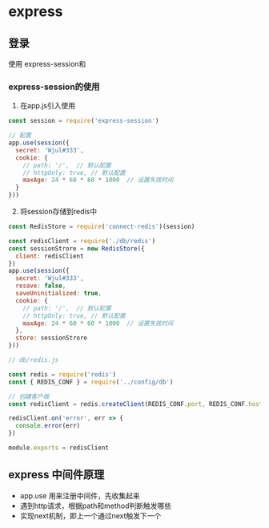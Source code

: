 # express

## 登录
使用 express-session和  

### express-session的使用
1. 在app.js引入使用
```javascript
const session = require('express-session')

// 配置
app.use(session({
  secret: 'Wjul#333',
  cookie: {
    // path: '/',  // 默认配置
    // httpOnly: true, // 默认配置
    maxAge: 24 * 60 * 60 * 1000  // 设置失效时间
  }
}))
```

2. 将session存储到redis中
```javascript
const RedisStore = require('connect-redis')(session)

const redisClient = require('./db/redis')
const sessionStrore = new RedisStore({
  client: redisClient
})
app.use(session({
  secret: 'Wjul#333',
  resave: false,
  saveUninitialized: true,
  cookie: {
    // path: '/',  // 默认配置
    // httpOnly: true, // 默认配置
    maxAge: 24 * 60 * 60 * 1000  // 设置失效时间
  },
  store: sessionStrore
}))

// db/redis.js

const redis = require('redis')
const { REDIS_CONF } = require('../config/db')

// 创建客户端
const redisClient = redis.createClient(REDIS_CONF.port, REDIS_CONF.host)

redisClient.on('error', err => {
  console.error(err)
})

module.exports = redisClient
```

## express 中间件原理
- app.use 用来注册中间件，先收集起来
- 遇到http请求，根据path和method判断触发哪些
- 实现next机制，即上一个通过next触发下一个